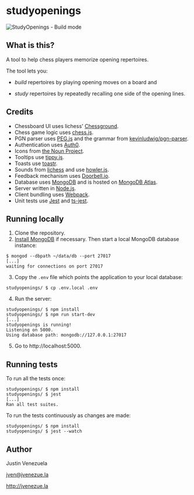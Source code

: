 # studyopenings

![StudyOpenings - Build mode](https://raw.githubusercontent.com/jven/studyopenings/master/doc/build.png)

## What is this?
A tool to help chess players memorize opening repertoires.

The tool lets you:

- _build_ repertoires by playing opening moves on a board and

- _study_ repertoires by repeatedly recalling one side of the opening lines.

## Credits
- Chessboard UI uses lichess' [Chessground](https://github.com/ornicar/chessground).
- Chess game logic uses [chess.js](https://github.com/jhlywa/chess.js/).
- PGN parser uses [PEG.js](https://pegjs.org/) and the grammar from [kevinludwig/pgn-parser](https://github.com/kevinludwig/pgn-parser).
- Authentication uses [Auth0](https://auth0.com/).
- Icons from [the Noun Project](https://thenounproject.com/).
- Tooltips use [tippy.js](https://atomiks.github.io/tippyjs/).
- Toasts use [toastr](https://github.com/CodeSeven/toastr).
- Sounds from [lichess](https://github.com/ornicar/lila/tree/master/public/sound) and use [howler.js](https://howlerjs.com).
- Feedback mechanism uses [Doorbell.io](https://doorbell.io).
- Database uses [MongoDB](https://www.mongodb.com) and is hosted on [MongoDB Atlas](https://www.mongodb.com/cloud/atlas).
- Server written in [Node.js](http://nodejs.org).
- Client bundling uses [Webpack](https://webpack.js.org).
- Unit tests use [Jest](https://jestjs.io) and [ts-jest](https://github.com/kulshekhar/ts-jest).

## Running locally
1. Clone the repository.
2. [Install MongoDB](https://docs.mongodb.com) if necessary. Then start a local MongoDB database instance:
```shell
$ mongod --dbpath ~/data/db --port 27017
[...]
waiting for connections on port 27017
```
3. Copy the `.env` file which points the application to your local database:
```shell
studyopenings/ $ cp .env.local .env
```
4. Run the server:
```shell
studyopenings/ $ npm install
studyopenings/ $ npm run start-dev
[...]
studyopenings is running!
Listening on 5000.
Using database path: mongodb://127.0.0.1:27017
```

5. Go to http://localhost:5000.

## Running tests

To run all the tests once:
```shell
studyopenings/ $ npm install
studyopenings/ $ jest
[...]
Ran all test suites.
```

To run the tests continuously as changes are made:

```shell
studyopenings/ $ npm install
studyopenings/ $ jest --watch
```

## Author
Justin Venezuela

jven@jvenezue.la

http://jvenezue.la